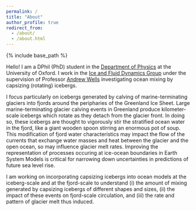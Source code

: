 ```yaml
---
permalink: /
title: "About"
author_profile: true
redirect_from: 
  - /about/
  - /about.html
---
```


{% include base_path %}

Hello! I am a DPhil (PhD) student in the [Department of Physics](https://www.physics.ox.ac.uk/our-people/toveygarcia) at the University of Oxford. I work in the [Ice and Fluid Dynamics Group](https://www.physics.ox.ac.uk/research/group/ice-and-fluid-dynamics) under the supervision of Professor [Andrew Wells](https://www.physics.ox.ac.uk/our-people/wellsa) investigating ocean mixing by capsizing (rotating) icebergs. 

I focus particularly on icebergs generated by calving of marine-terminating glaciers into fjords around the peripharies of the Greenland Ice Sheet. Large marine-terminating glacier calving events in Greenland produce kilometer-scale icebergs which rotate as they detach from the glacier front. In doing so, these icebergs are thought to vigorously stir the stratified ocean water in the fjord, like a giant wooden spoon stirring an enormous pot of soup. This modification of fjord water characteristics may impact the flow of the currents that exchange water masses and heat between the glacier and the open ocean, so may influence glacier melt rates. Improving the representation of processes occuring at ice-ocean boundaries in Earth System Models is critical for narrowing down uncertainties in predictions of future sea level rise.

I am working on incorporating capsizing icebergs into ocean models at the iceberg-scale and at the fjord-scale to understand (i) the amount of mixing generated by capsizing icebergs of different shapes and sizes, (ii) the impact of these events on fjord-scale circulation, and (iii) the rate and pattern of glacier melt thus induced.